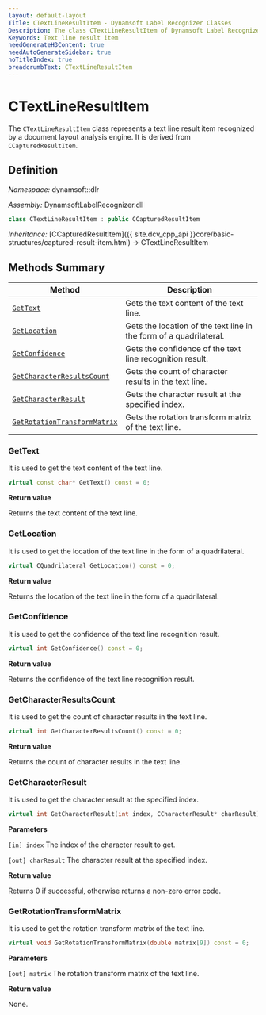 ```yaml
---
layout: default-layout
Title: CTextLineResultItem - Dynamsoft Label Recognizer Classes
Description: The class CTextLineResultItem of Dynamsoft Label Recognizer represents a text line result item recognized by a document layout analysis engine.
Keywords: Text line result item
needGenerateH3Content: true
needAutoGenerateSidebar: true
noTitleIndex: true
breadcrumbText: CTextLineResultItem
---
```


# CTextLineResultItem

The `CTextLineResultItem` class represents a text line result item recognized by a document layout analysis engine. It is derived from `CCapturedResultItem`.

## Definition

*Namespace:* dynamsoft::dlr

*Assembly:* DynamsoftLabelRecognizer.dll

```cpp
class CTextLineResultItem : public CCapturedResultItem
```

*Inheritance:* [CCapturedResultItem]({{ site.dcv_cpp_api }}core/basic-structures/captured-result-item.html) -> CTextLineResultItem

## Methods Summary

| Method               | Description |
|----------------------|-------------|
| [`GetText`](#gettext) | Gets the text content of the text line. |
| [`GetLocation`](#getlocation) | Gets the location of the text line in the form of a quadrilateral. |
| [`GetConfidence`](#getconfidence) | Gets the confidence of the text line recognition result. |
| [`GetCharacterResultsCount`](#getcharacterresultscount) | Gets the count of character results in the text line. |
| [`GetCharacterResult`](#getcharacterresult) | Gets the character result at the specified index. |
| [`GetRotationTransformMatrix`](#getrotationtransformmatrix) | Gets the rotation transform matrix of the text line. |

### GetText

It is used to get the text content of the text line.

```cpp
virtual const char* GetText() const = 0;
```

**Return value**

Returns the text content of the text line.

### GetLocation

It is used to get the location of the text line in the form of a quadrilateral.

```cpp
virtual CQuadrilateral GetLocation() const = 0;
```

**Return value**

Returns the location of the text line in the form of a quadrilateral.

### GetConfidence

It is used to get the confidence of the text line recognition result.

```cpp
virtual int GetConfidence() const = 0;
```

**Return value**

Returns the confidence of the text line recognition result.

### GetCharacterResultsCount

It is used to get the count of character results in the text line.

```cpp
virtual int GetCharacterResultsCount() const = 0;
```

**Return value**

Returns the count of character results in the text line.

### GetCharacterResult

It is used to get the character result at the specified index.

```cpp
virtual int GetCharacterResult(int index, CCharacterResult* charResult) const = 0;
```

**Parameters**

`[in] index` The index of the character result to get.

`[out] charResult` The character result at the specified index.

**Return value**

Returns 0 if successful, otherwise returns a non-zero error code.

### GetRotationTransformMatrix

It is used to get the rotation transform matrix of the text line.

```cpp
virtual void GetRotationTransformMatrix(double matrix[9]) const = 0;
```

**Parameters**

`[out] matrix` The rotation transform matrix of the text line.

**Return value**

None.
